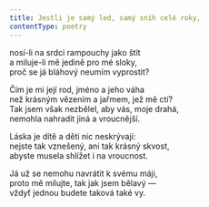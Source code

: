 ```yaml
---
title: Jestli je samý led, samý sníh celé roky,
contentType: poetry
---
```


<section>

nosí-li na srdci rampouchy jako štít  
a miluje-li mě jedině pro mé sloky,  
proč se já bláhový neumím vyprostit?

</section>

<section>

Čím je mi její rod, jméno a jeho váha  
než krásným vězením a jařmem, jež mě ctí?  
Tak jsem však nezbělel, aby vás, moje drahá,  
nemohla nahradit jiná a vroucnější.

</section>

<section>

Láska je dítě a děti nic neskrývají:  
nejste tak vznešený, ani tak krásný skvost,  
abyste musela shlížet i na vroucnost.

</section>

<section>

Já už se nemohu navrátit k svému máji,  
proto mě milujte, tak jak jsem bělavý —  
vždyť jednou budete taková také vy.

</section>
